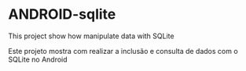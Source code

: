 # ANDROID-sqlite
This project show how manipulate data with SQLite

Este projeto mostra com realizar a inclusão e consulta de dados com o SQLite no Android
